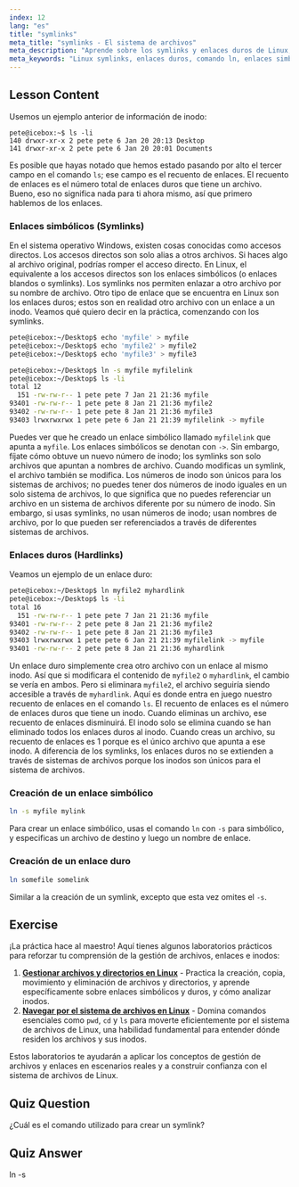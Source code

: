 ```yaml
---
index: 12
lang: "es"
title: "symlinks"
meta_title: "symlinks - El sistema de archivos"
meta_description: "Aprende sobre los symlinks y enlaces duros de Linux, incluyendo cómo crearlos y gestionarlos. Comprende sus diferencias y casos de uso con esta guía para principiantes."
meta_keywords: "Linux symlinks, enlaces duros, comando ln, enlaces simbólicos, sistema de archivos Linux, tutorial Linux, Linux para principiantes"
---
```


## Lesson Content

Usemos un ejemplo anterior de información de inodo:

```plaintext
pete@icebox:~$ ls -li
140 drwxr-xr-x 2 pete pete 6 Jan 20 20:13 Desktop
141 drwxr-xr-x 2 pete pete 6 Jan 20 20:01 Documents
```

Es posible que hayas notado que hemos estado pasando por alto el tercer campo en el comando `ls`; ese campo es el recuento de enlaces. El recuento de enlaces es el número total de enlaces duros que tiene un archivo. Bueno, eso no significa nada para ti ahora mismo, así que primero hablemos de los enlaces.

### Enlaces simbólicos (Symlinks)

En el sistema operativo Windows, existen cosas conocidas como accesos directos. Los accesos directos son solo alias a otros archivos. Si haces algo al archivo original, podrías romper el acceso directo. En Linux, el equivalente a los accesos directos son los enlaces simbólicos (o enlaces blandos o symlinks). Los symlinks nos permiten enlazar a otro archivo por su nombre de archivo. Otro tipo de enlace que se encuentra en Linux son los enlaces duros; estos son en realidad otro archivo con un enlace a un inodo. Veamos qué quiero decir en la práctica, comenzando con los symlinks.

```bash
pete@icebox:~/Desktop$ echo 'myfile' > myfile
pete@icebox:~/Desktop$ echo 'myfile2' > myfile2
pete@icebox:~/Desktop$ echo 'myfile3' > myfile3

pete@icebox:~/Desktop$ ln -s myfile myfilelink
pete@icebox:~/Desktop$ ls -li
total 12
  151 -rw-rw-r-- 1 pete pete 7 Jan 21 21:36 myfile
93401 -rw-rw-r-- 1 pete pete 8 Jan 21 21:36 myfile2
93402 -rw-rw-r-- 1 pete pete 8 Jan 21 21:36 myfile3
93403 lrwxrwxrwx 1 pete pete 6 Jan 21 21:39 myfilelink -> myfile
```

Puedes ver que he creado un enlace simbólico llamado `myfilelink` que apunta a `myfile`. Los enlaces simbólicos se denotan con `->`. Sin embargo, fíjate cómo obtuve un nuevo número de inodo; los symlinks son solo archivos que apuntan a nombres de archivo. Cuando modificas un symlink, el archivo también se modifica. Los números de inodo son únicos para los sistemas de archivos; no puedes tener dos números de inodo iguales en un solo sistema de archivos, lo que significa que no puedes referenciar un archivo en un sistema de archivos diferente por su número de inodo. Sin embargo, si usas symlinks, no usan números de inodo; usan nombres de archivo, por lo que pueden ser referenciados a través de diferentes sistemas de archivos.

### Enlaces duros (Hardlinks)

Veamos un ejemplo de un enlace duro:

```bash
pete@icebox:~/Desktop$ ln myfile2 myhardlink
pete@icebox:~/Desktop$ ls -li
total 16
  151 -rw-rw-r-- 1 pete pete 7 Jan 21 21:36 myfile
93401 -rw-rw-r-- 2 pete pete 8 Jan 21 21:36 myfile2
93402 -rw-rw-r-- 1 pete pete 8 Jan 21 21:36 myfile3
93403 lrwxrwxrwx 1 pete pete 6 Jan 21 21:39 myfilelink -> myfile
93401 -rw-rw-r-- 2 pete pete 8 Jan 21 21:36 myhardlink
```

Un enlace duro simplemente crea otro archivo con un enlace al mismo inodo. Así que si modificara el contenido de `myfile2` o `myhardlink`, el cambio se vería en ambos. Pero si eliminara `myfile2`, el archivo seguiría siendo accesible a través de `myhardlink`. Aquí es donde entra en juego nuestro recuento de enlaces en el comando `ls`. El recuento de enlaces es el número de enlaces duros que tiene un inodo. Cuando eliminas un archivo, ese recuento de enlaces disminuirá. El inodo solo se elimina cuando se han eliminado todos los enlaces duros al inodo. Cuando creas un archivo, su recuento de enlaces es 1 porque es el único archivo que apunta a ese inodo. A diferencia de los symlinks, los enlaces duros no se extienden a través de sistemas de archivos porque los inodos son únicos para el sistema de archivos.

### Creación de un enlace simbólico

```bash
ln -s myfile mylink
```

Para crear un enlace simbólico, usas el comando `ln` con `-s` para simbólico, y especificas un archivo de destino y luego un nombre de enlace.

### Creación de un enlace duro

```bash
ln somefile somelink
```

Similar a la creación de un symlink, excepto que esta vez omites el `-s`.

## Exercise

¡La práctica hace al maestro! Aquí tienes algunos laboratorios prácticos para reforzar tu comprensión de la gestión de archivos, enlaces e inodos:

1. **[Gestionar archivos y directorios en Linux](https://labex.io/es/labs/comptia-manage-files-and-directories-in-linux-590835)** - Practica la creación, copia, movimiento y eliminación de archivos y directorios, y aprende específicamente sobre enlaces simbólicos y duros, y cómo analizar inodos.
2. **[Navegar por el sistema de archivos en Linux](https://labex.io/es/labs/comptia-navigate-the-filesystem-in-linux-590971)** - Domina comandos esenciales como `pwd`, `cd` y `ls` para moverte eficientemente por el sistema de archivos de Linux, una habilidad fundamental para entender dónde residen los archivos y sus inodos.

Estos laboratorios te ayudarán a aplicar los conceptos de gestión de archivos y enlaces en escenarios reales y a construir confianza con el sistema de archivos de Linux.

## Quiz Question

¿Cuál es el comando utilizado para crear un symlink?

## Quiz Answer

ln -s
